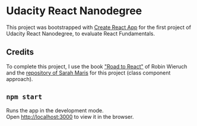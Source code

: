 # Udacity React Nanodegree

This project was bootstrapped with [Create React App](https://github.com/facebook/create-react-app) for the first project of Udacity React Nanodegree, to evaluate React Fundamentals.

## Credits

To complete this project, I use the book ["Road to React"](https://www.roadtoreact.com/) of Robin Wieruch and the [repository of Sarah Maris](https://github.com/sarah-maris/reactnd-project-myreads) for this project (class component approach).

## `npm start`

Runs the app in the development mode.\
Open [http://localhost:3000](http://localhost:3000) to view it in the browser.
